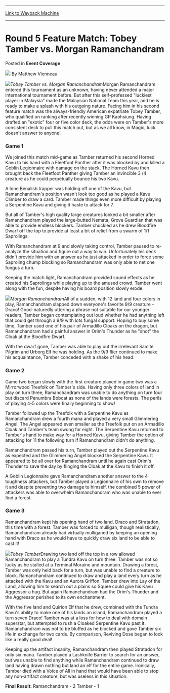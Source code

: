 
---
[Link to Wayback Machine](https://web.archive.org/web/20211021033318/https://magic.wizards.com/en/articles/archive/event-coverage/round-5-feature-match-tobey-tamber-vs-morgan-ramanchandram-2000-01)

[_metadata_:author]:- "Matthew Vienneau"
[_metadata_:description]:- "Tobey Tamber vs. Morgan RamanchandramMorgan Ramanchandram entered this tournament as an unknown, having never attended a major international tournament before. But after this self-professed `luckiest player in Malaysia` made the Malaysian National Team this year, and he is ready to make a splash with his outgoing nature. Facing him in his second feature match was the"
[_metadata_:generator]:- "Drupal 7 (http://drupal.org)"
[_metadata_:node]:- "757886"
[_metadata_:source]:- "div-main-content"
[_metadata_:title]:- "Round 5 Feature Match: Tobey Tamber vs. Morgan Ramanchandram"
[_metadata_:wayback_capture_timestamp]:- "2021-10-21 03:33:18"
[_metadata_:wayback_raw_url]:- "https://web.archive.org/web/20211021033318id_/https://magic.wizards.com/en/articles/archive/event-coverage/round-5-feature-match-tobey-tamber-vs-morgan-ramanchandram-2000-01"
[_metadata_:wayback_url]:- "https://magic.wizards.com/en/articles/archive/event-coverage/round-5-feature-match-tobey-tamber-vs-morgan-ramanchandram-2000-01"
---


Round 5 Feature Match: Tobey Tamber vs. Morgan Ramanchandram
============================================================



 Posted in **Event Coverage**







![](https://media.magic.wizards.com/styles/auth_small/public/generic-avatar-150_223.png)
By Matthew Vienneau











![](https://media.magic.wizards.com/image_legacy_migration/sideboard/images/APAC01/866.jpg)*Tobey Tamber vs. Morgan Ramanchandram*Morgan Ramanchandram entered this tournament as an unknown, having never attended a major international tournament before. But after this self-professed "luckiest player in Malaysia" made the Malaysian National Team this year, and he is ready to make a splash with his outgoing nature. Facing him in his second feature match was the always-friendly American expatriate Tobey Tamber, who qualified on ranking after recently winning GP Kaohsiung. Having drafted an "exotic" four or five color deck, the odds were on Tamber's more consistent deck to pull this match out, but as we all know, in Magic, luck doesn't answer to anyone!


### Game 1


We joined this match mid-game as Tamber returned his second Horned Kavu to his hand with a Fleetfoot Panther after it was blocked by and killed a Goblin Legionnaire with damage on the stack. The Horned Kavu then brought back the Fleetfoot Panther giving Tamber an invincible 3 /4 creature as he could perpetually bounce his two Kavu.


A lone Benalish trapper was holding off one of the Kavu, but Ramanchandram's position wasn't look too good as he played a Kavu Climber to draw a card. Tamber made things even more difficult by playing a Serpentine Kavu and giving it haste to attack for 7.


But all of Tamber's high quality large creatures looked a bit smaller after Ramanchandram played the large-butted Nemata, Grove Guardian that was able to provide endless blockers. Tamber chuckled as he drew Bloodfire Dwarf off the top to provide at least a bit of relief from a swarm of 1/1 Saprolings.


With Ramanchandram at 9 and slowly taking control, Tamber paused to re-analyze the situation and figure out a way to win. Unfortunately his deck didn't provide him with an answer as he just attacked in order to force some Saproling chump blocking so Ramanchandram was only able to net one fungus a turn.


Keeping the match light, Ramanchandram provided sound effects as he created his Saprolings while playing up to the amused crowd. Tamber went along with the fun, despite having his board position slowly erode.


![](https://media.magic.wizards.com/image_legacy_migration/sideboard/images/APAC01/868.jpg)*Morgan Ramanchandram*All of a sudden, with 12 land and four colors in play, Ramanchandram slapped down everyone's favorite 9/9 creature - Draco! Good-naturedly uttering a phrase not suitable for our younger readers, Tamber began contemplating out loud whether he had anything left that could get through a 9/9 with lots fungal support. Hoping to buy some time, Tamber used one of his pair of Armadillo Cloaks on the dragon, but Ramanchandram had a painful answer in Orim's Thunder as he "shot" the Cloak at the Bloodfire Dwarf.


With the dwarf gone, Tamber was able to play out the irrelevant Samite Pilgrim and Urborg Elf he was holding. As the 9/9 flier continued to make his acquaintance, Tamber conceded with a shake of his head.


### Game 2


Game two began slowly with the first creature played in game two was a Mirrorwood Treefolk on Tamber's side. Having only three colors of land in play on turn three, Ramanchandram was unable to do anything on turn four but discard Penumbra Bobcat as none of the lands were forests. The perils of playing 4-5 colors were finally beginning to show!


Tamber followed up the Treefolk with a Serpentine Kavu as Ramanchandram drew a fourth mana and played a very small Glimmering Angel. The Angel appeared even smaller as the Treefolk put on an Armadillo Cloak and Tamber's team swung for eight. The Serpentine Kavu returned to Tamber's hand to make way for a Horned Kavu, giving Tamber the option of attacking for 11 the following turn if Ramanchandram didn't do anything.


Ramanchandram passed his turn, Tamber played out the Serpentine Kavu as expected and the Glimmering Angel blocked the Serpentine Kavu. It appeared to be all over for Ramanchandram until he again cast Orim's Thunder to save the day by flinging the Cloak at the Kavu to finish it off.


A Goblin Legionnaire gave Ramanchandram another answer to the 4 toughness attackers, but Tamber played a Legionnaire of his own to remove it and despite preventing two damage to himself, the combined 5 power of attackers was able to overwhelm Ramanchandram who was unable to ever find a forest.


### Game 3


Ramanchandram kept his opening hand of two land, Draco and Stratadon, this time with a forest. Tamber was forced to mulligan, though realistically, Ramanchandram already had virtually mulliganed by keeping an opening hand with Draco as he would have to quickly draw six land to be able to cast it!


![](https://media.magic.wizards.com/image_legacy_migration/sideboard/images/APAC01/865.jpg)*Tobey Tamber*Drawing two land off the top in a row allowed Ramanchandram to play a Tundra Kavu on turn three. Tamber was not so lucky as he stalled at a Terminal Moraine and mountain. Drawing a forest, Tamber was only held back for a turn, but was unable to find a creature to block. Ramanchandram continued to draw and play a land every turn as he attacked with the Kavu and an Aurora Griffon. Tamber drew into Lay of the Land, allowing him to search out a plains so Squee could give his Kavu Aggressor a hug. But again Ramanchandram had the Orim's Thunder and the Aggressor perished to its own enchantment.


With the five land and Quirion Elf that he drew, combined with the Tundra Kavu's ability to make one of his lands an island, Ramanchandram played a turn seven Draco! Tamber was at a loss for how to deal with domain superstar, but attempted to rush a Cloaked Serpentine Kavu past it. Ramanchandram was not to be bluffed as he blocked and gave Tamber six life in exchange for two cards. By comparison, Reviving Dose began to look like a really good deal!


Keeping up the artifact insanity, Ramanchandram then played Stratadon for only six mana. Tamber played a Lashknife Barrier to search for an answer, but was unable to find anything while Ramanchandram continued to draw land having drawn nothing but land an elf for the entire game. Ironically, Tamber died with a Voice of All in hand that would have been able to stop any non-artifact creature, but was useless in this situation.


**Final Result:** Ramanchandram - 2 Tamber - 1







